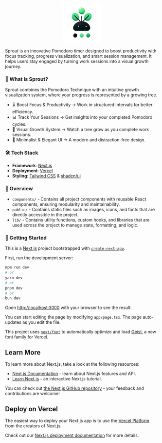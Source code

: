 <p align="center">
<img src="./public/logo.png" width='128' height='128' />
</p>
Sprout is an innovative Pomodoro timer designed to boost productivity with focus tracking, progress visualization, and smart session management. It helps users stay engaged by turning work sessions into a visual growth journey.

### 🌿 What is Sprout?
Sprout combines the Pomodoro Technique with an intuitive growth visualization system, where your progress is represented by a growing tree.

- ⏳ Boost Focus & Productivity → Work in structured intervals for better efficiency.
- 📊 Track Your Sessions → Get insights into your completed Pomodoro cycles.
- 🌱 Visual Growth System → Watch a tree grow as you complete work sessions.
- 🎨 Minimalist & Elegant UI → A modern and distraction-free design.

### 🛠️ Tech Stack
- **Framework**: [Next.js](https://nextjs.org/)
- **Deployment**: [Vercel](https://vercel.com)
- **Styling**: [Tailwind CSS](https://tailwindcss.com/) & [shadcn/ui](https://ui.shadcn.com/)

### 📁 Overview
- `components/` - Contains all project components with reusable React components, ensuring modularity and maintainability.
- `public/` - Contains static files such as images, icons, and fonts that are directly accessible in the project.
- `lib/` - Contains utility functions, custom hooks, and libraries that are used across the project to manage state, formatting, and logic.


### 🚀 Getting Started

This is a [Next.js](https://nextjs.org) project bootstrapped with [`create-next-app`](https://nextjs.org/docs/app/api-reference/cli/create-next-app).

First, run the development server:

```bash
npm run dev
# or
yarn dev
# or
pnpm dev
# or
bun dev
```

Open [http://localhost:3000](http://localhost:3000) with your browser to see the result.

You can start editing the page by modifying `app/page.tsx`. The page auto-updates as you edit the file.

This project uses [`next/font`](https://nextjs.org/docs/app/building-your-application/optimizing/fonts) to automatically optimize and load [Geist](https://vercel.com/font), a new font family for Vercel.

## Learn More

To learn more about Next.js, take a look at the following resources:

- [Next.js Documentation](https://nextjs.org/docs) - learn about Next.js features and API.
- [Learn Next.js](https://nextjs.org/learn) - an interactive Next.js tutorial.

You can check out [the Next.js GitHub repository](https://github.com/vercel/next.js) - your feedback and contributions are welcome!

## Deploy on Vercel

The easiest way to deploy your Next.js app is to use the [Vercel Platform](https://vercel.com/new?utm_medium=default-template&filter=next.js&utm_source=create-next-app&utm_campaign=create-next-app-readme) from the creators of Next.js.

Check out our [Next.js deployment documentation](https://nextjs.org/docs/app/building-your-application/deploying) for more details.
